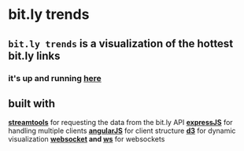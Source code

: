 # bit.ly trends #
## `bit.ly trends` is a visualization of the hottest bit.ly links ##
### it's up and running [here](http://bitly-trends.herokuapp.com/) ###

## built with ##

**[streamtools](https://github.com/nytlabs/streamtools)** for requesting the data from the bit.ly API
**[expressJS](https://github.com/visionmedia/express)** for handling multiple clients
**[angularJS](https://github.com/angular)** for client structure
**[d3](https://github.com/mbostock/d3)** for dynamic visualization
**[websocket](https://github.com/Worlize/WebSocket-Node) and [ws](https://github.com/einaros/ws)** for websockets
